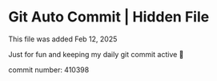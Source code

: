 # Git Auto Commit | Hidden File

This file was added Feb 12, 2025

Just for fun and keeping my daily git commit active 🤪

commit number: 410398
